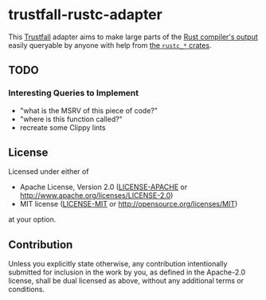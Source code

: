 # trustfall-rustc-adapter

This [Trustfall](https://github.com/obi1kenobi/trustfall/) adapter aims to make large parts of the [Rust compiler's output](https://rustc-dev-guide.rust-lang.org/overview.html) easily queryable by anyone with help from [the `rustc_*` crates](https://rustc-dev-guide.rust-lang.org/rustc-driver.html).

## TODO

### Interesting Queries to Implement

- "what is the MSRV of this piece of code?"
- "where is this function called?"
- recreate some Clippy lints

## License

Licensed under either of

 * Apache License, Version 2.0
   ([LICENSE-APACHE](LICENSE-APACHE) or http://www.apache.org/licenses/LICENSE-2.0)
 * MIT license
   ([LICENSE-MIT](LICENSE-MIT) or http://opensource.org/licenses/MIT)

at your option.

## Contribution

Unless you explicitly state otherwise, any contribution intentionally submitted
for inclusion in the work by you, as defined in the Apache-2.0 license, shall be
dual licensed as above, without any additional terms or conditions.
